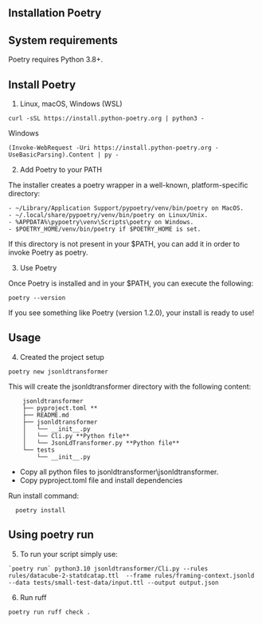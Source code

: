 
## Installation Poetry

## System requirements

Poetry requires Python 3.8+.

## Install Poetry

1. Linux, macOS, Windows (WSL)
	
```shell
curl -sSL https://install.python-poetry.org | python3 -
```

Windows

```shell
(Invoke-WebRequest -Uri https://install.python-poetry.org -UseBasicParsing).Content | py -
```

2. Add Poetry to your PATH

The installer creates a poetry wrapper in a well-known, platform-specific directory:

```shell
- ~/Library/Application Support/pypoetry/venv/bin/poetry on MacOS.
- ~/.local/share/pypoetry/venv/bin/poetry on Linux/Unix.
- %APPDATA%\pypoetry\venv\Scripts\poetry on Windows.
- $POETRY_HOME/venv/bin/poetry if $POETRY_HOME is set.
```

If this directory is not present in your $PATH, you can add it in order to invoke Poetry as poetry.

3. Use Poetry
	
Once Poetry is installed and in your $PATH, you can execute the following:

```shell
poetry --version
```

If you see something like Poetry (version 1.2.0), your install is ready to use!

## Usage

4. Created the project setup

```shell
poetry new jsonldtransformer
```

This will create the jsonldtransformer directory with the following content:

```Shell
	jsonldtransformer
	├── pyproject.toml **
	├── README.md
	├── jsonldtransformer
	│   └── __init__.py
	│   └── Cli.py **Python file**
	│   └── JsonLdTransformer.py **Python file**
	└── tests
	    └── __init__.py
```

- Copy all python files to jsonldtransformer\jsonldtransformer.
- Copy pyproject.toml file and install dependencies

Run install command:

```Shell
  poetry install
```

## Using poetry run
5. To run your script simply use:

```Shell
`poetry run` python3.10 jsonldtransformer/Cli.py --rules rules/datacube-2-statdcatap.ttl  --frame rules/framing-context.jsonld --data tests/small-test-data/input.ttl --output output.json
```

6. Run ruff


```Shell
poetry run ruff check .
```
